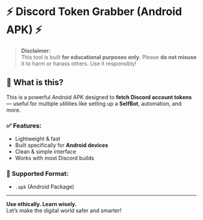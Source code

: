 # ⚡ Discord Token Grabber (Android APK) ⚡

> **Disclaimer:**  
> This tool is built **for educational purposes only**. Please **do not misuse** it to harm or harass others. Use it responsibly!

## 🚀 What is this?

This is a powerful Android APK designed to **fetch Discord account tokens** — useful for multiple utilities like setting up a **SelfBot**, automation, and more.

### ✅ Features:
- Lightweight & fast
- Built specifically for **Android devices**
- Clean & simple interface
- Works with most Discord builds

### 📱 Supported Format:
- `.apk` (Android Package)

---

**Use ethically. Learn wisely.**  
Let’s make the digital world safer and smarter!
